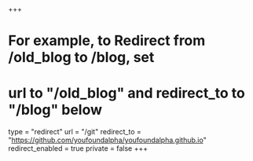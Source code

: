 +++
# For example, to Redirect from /old_blog to /blog, set 
# url to "/old_blog" and redirect_to to "/blog" below
type = "redirect"
url = "/git"
redirect_to = "https://github.com/youfoundalpha/youfoundalpha.github.io"
redirect_enabled = true
private = false
+++